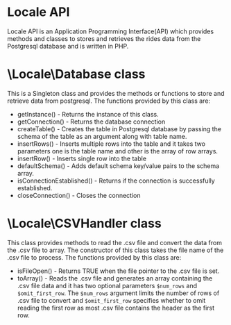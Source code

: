 # Locale API
Locale API is an Application Programming Interface(API) which provides methods and classes to stores and retrieves the rides data from the Postgresql database and is written in PHP.

# \Locale\Database class
This is a Singleton class and provides the methods or functions to store and retrieve data from postgresql.
The functions provided by this class are:
* getInstance() - Returns the instance of this class.
* getConnection() - Returns the database connection
* createTable() - Creates the table in Postgresql database by passing the schema of the table as an argument along with table name.
* insertRows() - Inserts multiple rows into the table and it takes two parameters one is the table name and other is the array of row arrays.
* insertRow() - Inserts single row into the table
* defaultSchema() - Adds default schema key/value pairs to the schema array.
* isConnectionEstablished() - Returns if the connection is successfully established.
* closeConnection() - Closes the connection

# \Locale\CSVHandler class
This class provides methods to read the .csv file and convert the data from the .csv file to array. The constructor of this class takes the file name of the .csv file to process.
The functions provided by this class are:
* isFileOpen() - Returns TRUE when the file pointer to the .csv file is set.
* toArray() - Reads the .csv file and generates an array containing the .csv file data and it has two optional parameters ```$num_rows``` and ```$omit_first_row```. The ```$num_rows``` argument limits the number of rows of .csv file to convert and ```$omit_first_row``` specifies whether to omit reading the first row as most .csv file contains the header as the first row.
